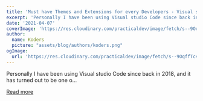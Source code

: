 ```yaml
---
title: 'Must have Themes and Extensions for every Developers - Visual studio code setup'
excerpt: 'Personally I have been using Visual studio Code since back in 2018, and it has turned out to be one o...'
date: '2021-04-07'
coverImage: 'https://res.cloudinary.com/practicaldev/image/fetch/s--9OqffTcv--/c_imagga_scale,f_auto,fl_progressive,h_420,q_auto,w_1000/https://dev-to-uploads.s3.amazonaws.com/uploads/articles/7vhthk5abodhqc7gw4qj.png'
author:
  name: Koders
  picture: "assets/blog/authors/koders.png"
ogImage:
  url: 'https://res.cloudinary.com/practicaldev/image/fetch/s--9OqffTcv--/c_imagga_scale,f_auto,fl_progressive,h_420,q_auto,w_1000/https://dev-to-uploads.s3.amazonaws.com/uploads/articles/7vhthk5abodhqc7gw4qj.png'
---
```


Personally I have been using Visual studio Code since back in 2018, and it has turned out to be one o...

[Read more](https://dev.to/larymak/must-have-themes-and-extensions-for-every-developers-visual-studio-code-setup-2igi)
